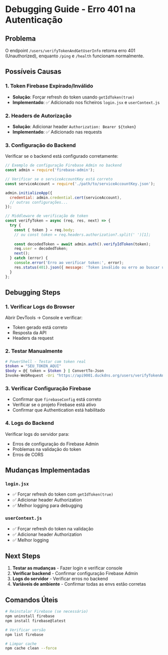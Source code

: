 # Debugging Guide - Erro 401 na Autenticação

## Problema
O endpoint `/users/verifyTokenAndGetUserInfo` retorna erro 401 (Unauthorized), enquanto `/ping` e `/health` funcionam normalmente.

## Possíveis Causas

### 1. Token Firebase Expirado/Inválido
- **Solução**: Forçar refresh do token usando `getIdToken(true)`
- **Implementado**: ✅ Adicionado nos ficheiros `login.jsx` e `userContext.js`

### 2. Headers de Autorização
- **Solução**: Adicionar header `Authorization: Bearer ${token}`
- **Implementado**: ✅ Adicionado nas requests

### 3. Configuração do Backend
Verificar se o backend está configurado corretamente:

```javascript
// Exemplo de configuração Firebase Admin no backend
const admin = require('firebase-admin');

// Verificar se o serviceAccountKey está correto
const serviceAccount = require('./path/to/serviceAccountKey.json');

admin.initializeApp({
  credential: admin.credential.cert(serviceAccount),
  // outras configurações...
});

// Middleware de verificação de token
const verifyToken = async (req, res, next) => {
  try {
    const { token } = req.body;
    // ou const token = req.headers.authorization?.split(' ')[1];
    
    const decodedToken = await admin.auth().verifyIdToken(token);
    req.user = decodedToken;
    next();
  } catch (error) {
    console.error('Erro ao verificar token:', error);
    res.status(401).json({ message: 'Token inválido ou erro ao buscar user' });
  }
};
```

## Debugging Steps

### 1. Verificar Logs do Browser
Abrir DevTools → Console e verificar:
- Token gerado está correto
- Resposta da API
- Headers da request

### 2. Testar Manualmente
```bash
# PowerShell - Testar com token real
$token = "SEU_TOKEN_AQUI"
$body = @{ token = $token } | ConvertTo-Json
Invoke-WebRequest -Uri "https://api9001.duckdns.org/users/verifyTokenAndGetUserInfo" -Method POST -ContentType "application/json" -Body $body
```

### 3. Verificar Configuração Firebase
- Confirmar que `firebaseConfig` está correto
- Verificar se o projeto Firebase está ativo
- Confirmar que Authentication está habilitado

### 4. Logs do Backend
Verificar logs do servidor para:
- Erros de configuração do Firebase Admin
- Problemas na validação do token
- Erros de CORS

## Mudanças Implementadas

### `login.jsx`
- ✅ Forçar refresh do token com `getIdToken(true)`
- ✅ Adicionar header Authorization
- ✅ Melhor logging para debugging

### `userContext.js`
- ✅ Forçar refresh do token na validação
- ✅ Adicionar header Authorization
- ✅ Melhor logging

## Next Steps

1. **Testar as mudanças** - Fazer login e verificar console
2. **Verificar backend** - Confirmar configuração Firebase Admin
3. **Logs do servidor** - Verificar erros no backend
4. **Variáveis de ambiente** - Confirmar todas as envs estão corretas

## Comandos Úteis

```bash
# Reinstalar Firebase (se necessário)
npm uninstall firebase
npm install firebase@latest

# Verificar versão
npm list firebase

# Limpar cache
npm cache clean --force
```